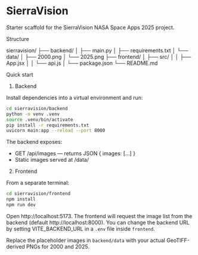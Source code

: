 # SierraVision

Starter scaffold for the SierraVision NASA Space Apps 2025 project.

Structure

sierravision/
├── backend/
│   ├── main.py
│   ├── requirements.txt
│   └── data/
│       ├── 2000.png
│       └── 2025.png
├── frontend/
│   ├── src/
│   │   ├── App.jsx
│   │   └── api.js
│   └── package.json
└── README.md

Quick start

1. Backend

Install dependencies into a virtual environment and run:

```bash
cd sierravision/backend
python -m venv .venv
source .venv/bin/activate
pip install -r requirements.txt
uvicorn main:app --reload --port 8000
```

The backend exposes:
- GET /api/images — returns JSON { images: [...] }
- Static images served at /data/<filename>

2. Frontend

From a separate terminal:

```bash
cd sierravision/frontend
npm install
npm run dev
```

Open http://localhost:5173. The frontend will request the image list from the backend (default http://localhost:8000). You can change the backend URL by setting VITE_BACKEND_URL in a `.env` file inside `frontend`.

Replace the placeholder images in `backend/data` with your actual GeoTIFF-derived PNGs for 2000 and 2025.
